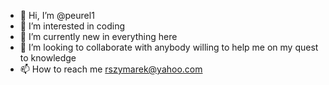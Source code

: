 - 👋 Hi, I’m @peurel1
- 👀 I’m interested in coding
- 🌱 I’m currently new in everything here
- 💞️ I’m looking to collaborate with anybody willing to help me on my quest to knowledge
- 📫 How to reach me rszymarek@yahoo.com

<!---
peurel1/peurel1 is a ✨ special ✨ repository because its `README.md` (this file) appears on your GitHub profile.
You can click the Preview link to take a look at your changes.
--->
